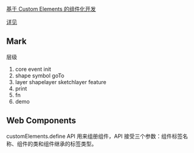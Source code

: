 <!-- @format  temp -->
 



[基于 Custom Elements 的组件化开发](https://zhuanlan.zhihu.com/p/88373246)

[详见](#initMenu)

## Mark

层级

1. core event init
2. shape symbol goTo
3. layer shapelayer sketchlayer feature
4. print
5. fn
6. demo

## Web Components

customElements.define API 用来组册组件，API 接受三个参数：组件标签名称、组件的类和组件继承的标签类型。

